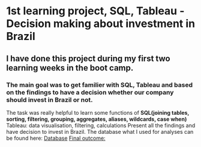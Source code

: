 # 1st learning project, SQL, Tableau - Decision making about investment in Brazil

## I have done this project during my first two learning weeks in the boot camp. 
### The main goal was to get familier with **SQL, Tableau** and based on the findings to have a decision whether our company should invest in Brazil or not.  
The task was really helpful to learn some functions of **SQL(joining tables, sorting, filtering, grouping, aggregates, aliases, wildcards, case when)**
Tableau: data visualisation, filtering, calculations
Present all the findings and have decision to invest in Brazil.
The database what I used for analyses can be found here:
[Database](https://edubge-my.sharepoint.com/:u:/g/personal/stumph_akos_sandor_16_unibge_hu/ESf1fF1TnHdHjC7xV130TXkBadmYmrRYbJPWn1h6fS3a8g?e=ChfL0L)
[Final outcome:](https://docs.google.com/presentation/d/1fP9bp56-hbFhIvE-1kg6j6HKMzAUUIGqPyQOhMOETSs/edit?usp=drive_link)

